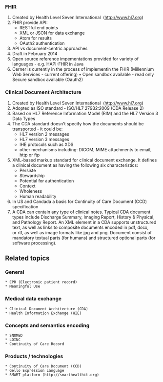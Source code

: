 ### FHIR
1. Created by Health Level Seven International  (http://www.hl7.org)
2. FHIR provide API:
	* RESTful end points
	* XML or JSON for data exchange
	* Atom for results
	* OAuth2 authentication
3. API vs document-centric approaches
4. Draft in February 2014
5. Open source reference impementations provided for variety of languages - e.g. HAPI-FHIR in Java
6. Cerner is currently in the process of implementin the FHIR (Millennium Web Services - current offering)
	• Open sandbox available - read only
Secure sandbox available (Oauth2)


### Clinical Document Architecture 
1. Created by Health Level Seven International  (http://www.hl7.org)
2. Adopted as ISO standard - ISO/HL7 27932:2009 (CDA Release 2)
3. Based on HL7 Reference Information Model (RIM) and the HL7 Version 3 Data Types
4. The CDA standard doesn't specify how the documents should be transported - it could be:
	* HL7 version 2 messages
	* HL7 version 3 messages
	* IHE protocols such as XDS
	* other mechanisms including: DICOM, MIME attachments to email, http or ftp
5. XML-based markup standard for clinical document exchange. It defines a clinical document as having the following six characteristics:
	* Persiste
	* Stewardship
	* Potential for authentication
	* Context
	* Wholeness
	* Human readability
6. In US and Candada a basis for Continuity of Care Document (CCD) specification
7. A CDA can contain any type of clinical notes. Typical CDA document types include Discharge Summary, Imaging Report, History & Physical, and Pathology Report. An XML element in a CDA supports unstructured text, as well as links to composite documents encoded in pdf, docx, or rtf, as well as image formats like jpg and png.
Document consist of mandatory textual parts (for humans) and structured optional parts (for software processing). 

## Related topics

### General
	* EPR (Electronic patient record)
	* Meaningful Use	
### Medical data exchange
	* Clinical Document Architecture (CDA)
	* Health Information Exchange (HIE)
### Concepts and semantics encoding
	* SNOMED
	* LOINC
	* Continuity of Care Record
### Products / technologies
	* Continuity of Care Document (CCD)
	* Gello Expression Language
	* SMART platform (http://smarthealthit.org)
